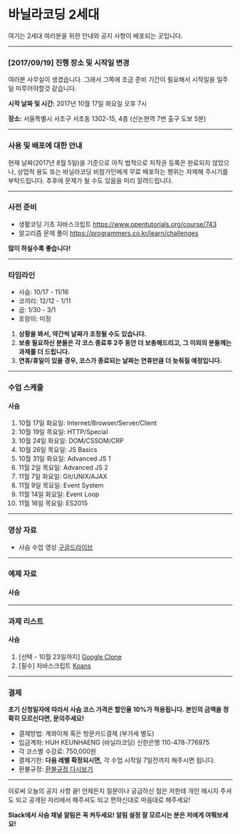 # 바닐라코딩 2세대

여기는 2세대 여러분을 위한 안내와 공지 사항이 배포되는 곳입니다.

---

### [2017/09/19] 진행 장소 및 시작일 변경

여러분 사무실이 생겼습니다. 그래서 그쪽에 조금 준비 기간이 필요해서 시작일을 일주일 미루어야할것 같습니다.


**시작 날짜 및 시간:** 2017년 10월 17일 화요일 오후 7시

**장소:** 서울특별시 서초구 서초동 1302-15, 4층 (신논현역 7번 출구 도보 5분)

---

### 사용 및 배포에 대한 안내

현재 날짜(2017년 8월 5일)을 기준으로 아직 법적으로 저작권 등록은 완료되지 않았으나, 상업적 용도 또는 바닐라코딩 비참가인에게 무료 배포하는 행위는 자제해 주시기를 부탁드립니다. 추후에 문제가 될 수도 있음을 미리 알려드립니다.

---

### 사전 준비

- 생활코딩 기초 자바스크립트 https://www.opentutorials.org/course/743
- 알고리즘 문제 풀이 https://programmers.co.kr/learn/challenges

**많이 하실수록 좋습니다!**

---

### 타임라인

- 사슴: 10/17 - 11/16
- 코끼리: 12/12 - 1/11
- 곰: 1/30 - 3/1
- 호랑이: 미정

1. **상황을 봐서, 약간씩 날짜가 조정될 수도 있습니다.**
2. **보충 필요하신 분들은 각 코스 종료후 2주 동안 더 보충해드리고, 그 이외의 분들께는 과제를 더 드립니다.**
3. **연휴/휴일이 있을 경우, 코스가 종료되는 날짜는 연휴만큼 더 늦춰질 예정입니다.**

---

### 수업 스케줄

#### 사슴

1. 10월 17일 화요일: Internet/Browser/Server/Client
2. 10월 19일 목요일: HTTP/Special
3. 10월 24일 화요일: DOM/CSSOM/CRP
4. 10월 26일 목요일: JS Basics
5. 10월 31일 화요일: Advanced JS 1
6. 11월 2일 목요일: Advanced JS 2
7. 11월 7일 화요일: Git/UNIX/AJAX
8. 11월 9일 목요일: Event System
9. 11월 14일 화요일: Event Loop
10. 11월 16일 목요일: ES2015

---

### 영상 자료

 - 사슴 수업 영상 [구글드라이브](https://goo.gl/BJraDQ)

---

### 예제 자료

#### 사슴

---

### 과제 리스트

#### 사슴

1. [선택 - 10월 23일까지] [Google Clone](https://github.com/vanilla-coding/google-clone)
2. [필수] 자바스크립트 [Koans](https://github.com/vanilla-coding/javascript-koans)

---

### 결제

**초기 신청일자에 따라서 사슴 코스 가격은 할인율 10%가 적용됩니다. 본인의 금액을 정확히 모르신다면, 문의주세요!**

- 결제방법: 계좌이체 혹은 방문카드결제 (부가세 별도)
- 입금계좌: HUH KEUNHAENG (바닐라코딩) 신한은행 110-478-776975
- 각 코스별 수강료: 750,000원
- 결제기한: **다음 레벨 확정되시면,** 각 수업 시작일 7일전까지 해주시면 됩니다.
- 환불규정: [환불규정 다시보기](https://goo.gl/WEHJV4)

---

이로써 오늘의 공지 사항 끝! 언제든지 질문이나 궁금하신 점은 저한테 개인 메시지 주셔도 되고 공개된 자리에서 해주셔도 되고 편하신대로 마음대로 해주세요!

**Slack에서 사슴 채널 알림은 꼭 켜두세요! 알림 설정 잘 모르시는 분은 저에게 여쭤보세요!**
